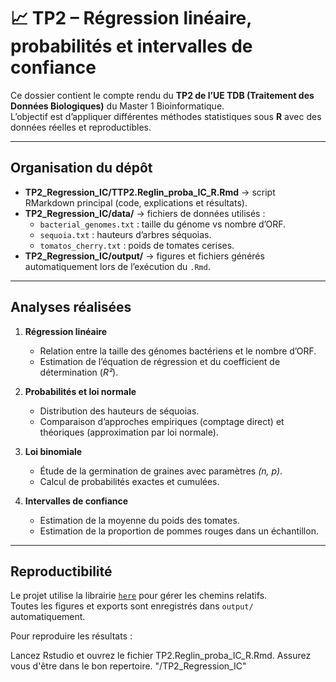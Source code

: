 # 📈 TP2 – Régression linéaire, probabilités et intervalles de confiance

Ce dossier contient le compte rendu du **TP2 de l’UE TDB (Traitement des Données Biologiques)** du Master 1 Bioinformatique.  
L’objectif est d’appliquer différentes méthodes statistiques sous **R** avec des données réelles et reproductibles.

---

## Organisation du dépôt

- **TP2_Regression_IC/TTP2.Reglin_proba_IC_R.Rmd** → script RMarkdown principal (code, explications et résultats).  
- **TP2_Regression_IC/data/** → fichiers de données utilisés :
  - `bacterial_genomes.txt` : taille du génome vs nombre d’ORF.  
  - `sequoia.txt` : hauteurs d’arbres séquoias.  
  - `tomatos_cherry.txt` : poids de tomates cerises.  
- **TP2_Regression_IC/output/** → figures et fichiers générés automatiquement lors de l’exécution du `.Rmd`.

---

##  Analyses réalisées

1. **Régression linéaire**  
   - Relation entre la taille des génomes bactériens et le nombre d’ORF.  
   - Estimation de l’équation de régression et du coefficient de détermination (*R²*).  

2. **Probabilités et loi normale**  
   - Distribution des hauteurs de séquoias.  
   - Comparaison d’approches empiriques (comptage direct) et théoriques (approximation par loi normale).  

3. **Loi binomiale**  
   - Étude de la germination de graines avec paramètres *(n, p)*.  
   - Calcul de probabilités exactes et cumulées.  

4. **Intervalles de confiance**  
   - Estimation de la moyenne du poids des tomates.  
   - Estimation de la proportion de pommes rouges dans un échantillon.  

---

## Reproductibilité

Le projet utilise la librairie [`here`](https://cran.r-project.org/package=here) pour gérer les chemins relatifs.  
Toutes les figures et exports sont enregistrés dans `output/` automatiquement.  

Pour reproduire les résultats :  

Lancez Rstudio et ouvrez le fichier TP2.Reglin_proba_IC_R.Rmd.
Assurez vous d'être dans le bon repertoire. "/TP2_Regression_IC"
